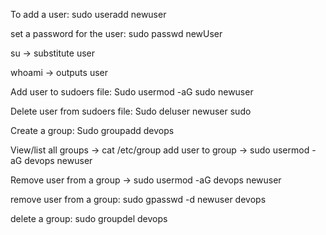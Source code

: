 To add a user:
sudo useradd newuser

set a password for the user:
sudo passwd newUser

su -> substitute user

whoami -> outputs user

Add user to sudoers file:
Sudo usermod -aG sudo newuser

Delete user from sudoers file:
Sudo deluser newuser sudo

Create a group:
Sudo groupadd devops

View/list all groups -> cat /etc/group
add user to group -> sudo usermod -aG devops newuser

Remove user from a group -> sudo usermod -aG devops newuser

remove user from a group: sudo gpasswd -d newuser devops

delete a group:
sudo groupdel devops

